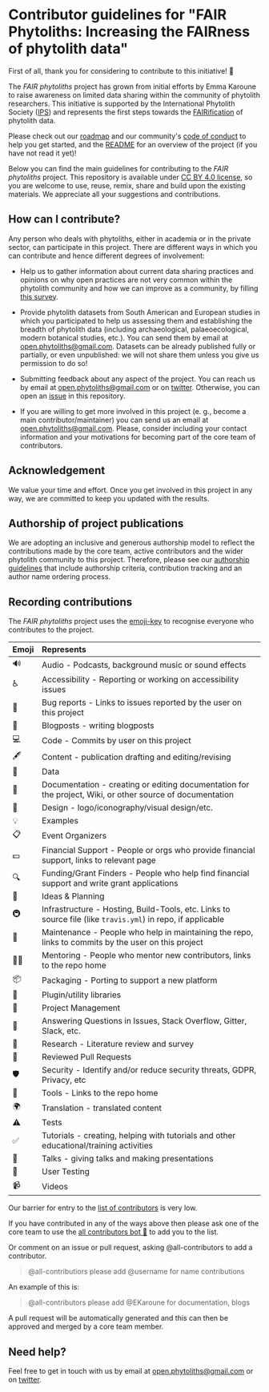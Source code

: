 # Contributor guidelines for "FAIR Phytoliths: Increasing the FAIRness of phytolith data"

First of all, thank you for considering to contribute to this initiative! :ear_of_rice:

The _FAIR phytoliths_ project has grown from initial efforts by Emma Karoune to raise awareness on limited data sharing within the community of phytolith researchers. This initiative is supported by the International Phytolith Society ([IPS](https://phytoliths.org/)) and represents the first steps towards the [FAIRification](https://www.go-fair.org/fair-principles/) of phytolith data.

Please check out our [roadmap](https://github.com/open-phytoliths/FAIRer_phytoliths/blob/main/ROADMAP.md) and our community's [code of conduct](https://github.com/open-phytoliths/FAIRer_phytoliths/blob/main/CODE_OF_CONDUCT.md) to help you get started, and the [README](https://github.com/open-phytoliths/FAIRer_phytoliths/blob/main/README.md) for an overview of the project (if you have not read it yet)!

Below you can find the main guidelines for contributing to the _FAIR phytoliths_ project. This repository is available under [CC BY 4.0 license](https://github.com/open-phytoliths/FAIRer_phytoliths/blob/main/LICENSE.md), so you are welcome to use, reuse, remix, share and build upon the existing materials. We appreciate all your suggestions and contributions.

## How can I contribute?
Any person who deals with phytoliths, either in academia or in the private sector, can participate in this project. There are different ways in which you can contribute and hence different degrees of involvement:

* Help us to gather information about current data sharing practices and opinions on why open practices are not very common within the phytolith community and how we can improve as a community, by filling [this survey]().

* Provide phytolith datasets from South American and European studies in which you participated to help us assessing them and establishing the breadth of phytolith data (including archaeological, palaeoecological, modern botanical studies, etc.). You can send them by email at open.phytoliths@gmail.com. Datasets can be already published fully or partially, or even unpublished: we will not share them unless you give us permission to do so!

* Submitting feedback about any aspect of the project. You can reach us by email at open.phytoliths@gmail.com or on [twitter](https://twitter.com/open_phytoliths). Otherwise, you can open an [issue](https://github.com/open-phytoliths/FAIRer_phytoliths/issues) in this repository.

* If you are willing to get more involved in this project (e. g., become a main contributor/maintainer) you can send us an email at open.phytoliths@gmail.com. Please, consider including your contact information and your motivations for becoming part of the core team of contributors.

## Acknowledgement
We value your time and effort. Once you get involved in this project in any way, we are committed to keep you updated with the results.

## Authorship of project publications
We are adopting an inclusive and generous authorship model to reflect the contributions made by the core team, active contributors and the wider phytolith community to this project. Therefore, please see our [authorship guidelines](https://github.com/open-phytoliths/FAIRer_phytoliths/blob/adding-authorship-statement/Authorship-guidelines.md) that include authorship criteria, contribution tracking and an author name ordering process. 

## Recording contributions

The *FAIR phytoliths* project uses the [emoji-key](https://allcontributors.org/docs/en/emoji-key) to recognise everyone who contributes to the project.

| Emoji | Represents                                                                  |
|:------|:----------------------------------------------------------------------------|
| 🔊  | Audio  - Podcasts, background music or sound effects |
| ♿️ | Accessibility - Reporting or working on accessibility issues |
| 🐛 | Bug reports - Links to issues reported by the user on this project |
| 📝 | Blogposts - writing blogposts |
| 💻 | Code - Commits by user on this project |
| 🖋  | Content  - publication drafting and editing/revising |
| 🔣  | Data | Contributing or creating data for the project (both tests and datasets) |
| 📖 | Documentation - creating or editing documentation for the project, Wiki, or other source of documentation |
| 🎨 | Design - logo/iconography/visual design/etc. |
| 💡 | Examples |
| 📋 | Event Organizers |
| 💵 | Financial Support - People or orgs who provide financial support, links to relevant page |
| 🔍 | Funding/Grant Finders - People who help find financial support and write grant applications |
| 🤔 | Ideas & Planning | 
| 🚇 | Infrastructure  - Hosting, Build-Tools, etc. Links to source file (like `travis.yml`) in repo, if applicable |
| 🚧 | Maintenance - People who help in maintaining the repo, links to commits by the user on this project |
| 🧑‍🏫 | Mentoring - People who mentor new contributors, links to the repo home |
| 📦 | Packaging - Porting to support a new platform |
| 🔌 | Plugin/utility libraries | 
| 📆 | Project Management |
| 💬 | Answering Questions in Issues, Stack Overflow, Gitter, Slack, etc. |
| 🔬 | Research - Literature review and survey |
| 👀 | Reviewed Pull Requests |
| 🛡️ | Security - Identify and/or reduce security threats, GDPR, Privacy, etc |
| 🔧| Tools - Links to the repo home |
| 🌍 | Translation - translated content |
| ⚠️ | Tests |
| ✅ | Tutorials - creating, helping with tutorials and other educational/training activities |
| 📢 | Talks - giving talks and making presentations |
| 📓 | User Testing |
| 📹 | Videos | 

Our barrier for entry to the [list of contributors](https://github.com/open-phytoliths/FAIRer_phytoliths#contributors-) is very low.

If you have contributed in any of the ways above then please ask one of the core team to use the [all contributors bot :robot:](https://allcontributors.org/docs/en/bot/overview) to add you to the list.

Or comment on an issue or pull request, asking @all-contributors to add a contributor. 

> @all-contributiors please add @username for name contributions
  
An example of this is:

> @all-contributors please add @EKaroune for documentation, blogs

A pull request will be automatically generated and this can then be approved and merged by a core team member.

## Need help?
Feel free to get in touch with us by email at open.phytoliths@gmail.com or on [twitter](https://twitter.com/open_phytoliths).
